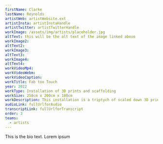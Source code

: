 ```yaml
---
firstName: Clarke
lastName: Reynolds
artistWeb: artistWebsite.ext
artistInsta: artistInstaHandle
artistTwitter: artistTwitterHandle
workImage: /assets/img/artists/placeholder.jpg
altText: this will be the alt text of the image linked above
workImage2:
altText2:
workImage3:
altText3:
workImage4:
altText4:
workVideoMp4:
workVideoWebm:
workVideoCaption:
workTitle: Fab too Touch
year: 2022
workType: Installation of 3D prints and scaffolding
workSize: 250cm x 200cm x 100cm
workDescription: This installation is a triptych of scaled down 3D printed figures of the artist moving through a delineated space. Using the accuracy of digital technology, this piece grants access for the first time for the blind artist to his own body. The figures are framed with layers of scaffolding that are a parody of gallery casements. Through granting every visitor, sight disabled or otherwise, access to the touchable figures, it offers something close to equality of experience.
audioLink: fullUrlforAudio
transcriptLink: fullUrlforTranscript
order: 3
teams:
  - artists
---
```


This is the bio text.
Lorem ipsum
